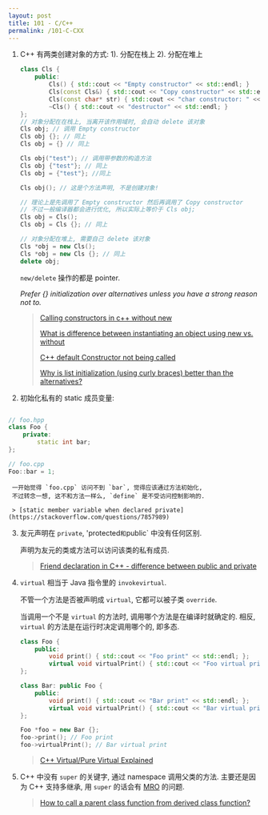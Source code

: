 ```yaml
---
layout: post
title: 101 - C/C++
permalink: /101-C-CXX
---
```


1. C++ 有两类创建对象的方式: 1). 分配在栈上 2). 分配在堆上

    ``` c++
    class Cls {
        public:
            Cls() { std::cout << "Empty constructor" << std::endl; }
            Cls(const Cls&) { std::cout << "Copy constructor" << std::endl; }
            Cls(const char* str) { std::cout << "char constructor: " << str << std::endl; }
            ~Cls() { std::cout << "destructor" << std::endl; }
    };
    // 对象分配在在栈上, 当离开该作用域时, 会自动 delete 该对象
    Cls obj; // 调用 Empty constructor
    Cls obj {}; // 同上
    Cls obj = {} // 同上

    Cls obj("test"); // 调用带参数的构造方法
    Cls obj {"test"}; // 同上
    Cls obj = {"test"}; //同上

    Cls obj(); // 这是个方法声明, 不是创建对象!

    // 理论上是先调用了 Empty constructor 然后再调用了 Copy constructor
    // 不过一般编译器都会进行优化, 所以实际上等价于 Cls obj;
    Cls obj = Cls();
    Cls obj = Cls {}; // 同上

    // 对象分配在堆上, 需要自己 delete 该对象
    Cls *obj = new Cls();
    Cls *obj = new Cls {}; // 同上
    delete obj;
    ```

    `new/delete` 操作的都是 pointer.

    *Prefer {} initialization over alternatives unless you have a strong reason not to.*

    > [Calling constructors in c++ without new](https://stackoverflow.com/questions/2722879)
    >
    > [What is difference between instantiating an object using new vs. without](https://stackoverflow.com/a/3674059/2408447)
    >
    > [C++ default Constructor not being called](https://stackoverflow.com/questions/19615659)
    >
    > [Why is list initialization (using curly braces) better than the alternatives?](https://stackoverflow.com/questions/18222926)

2. 初始化私有的 static 成员变量:

``` c++

// foo.hpp
class Foo {
    private:
        static int bar;
};

// foo.cpp
Foo::bar = 1;
```

     一开始觉得 `foo.cpp` 访问不到 `bar`, 觉得应该通过方法初始化,
     不过转念一想, 这不和方法一样么, `define` 是不受访问控制影响的.

     > [static member variable when declared private](https://stackoverflow.com/questions/7857989)

3. 友元声明在 `private`, 'protected` 和 `public` 中没有任何区别.

    声明为友元的类或方法可以访问该类的私有成员.

    > [Friend declaration in C++ - difference between public and private](https://stackoverflow.com/a/6407710/2408447)

4. `virtual` 相当于 Java 指令里的 `invokevirtual`.

    不管一个方法是否被声明成 `virtual`, 它都可以被子类 `override`.

    当调用一个不是 `virtual` 的方法时, 调用哪个方法是在编译时就确定的. 
    相反, `virtual` 的方法是在运行时决定调用哪个的, 即多态.

    ``` c++
    class Foo {
        public:
            void print() { std::cout << "Foo print" << std::endl; };
            virtual void virtualPrint() { std::cout << "Foo virtual print" << std::endl; };
    };

    class Bar: public Foo {
        public:
            void print() { std::cout << "Bar print" << std::endl; };
            virtual void virtualPrint() { std::cout << "Bar virtual print" << std::endl; };
    };

    Foo *foo = new Bar {};
    foo->print(); // Foo print
    foo->virtualPrint(); // Bar virtual print
    ```

    > [C++ Virtual/Pure Virtual Explained](https://stackoverflow.com/a/1307867/2408447)

5. C++ 中没有 `super` 的关键字, 通过 namespace 调用父类的方法. 
    主要还是因为 C++ 支持多继承, 
    用 `super` 的话会有 [MRO](http://yoncise.com/2013/08/27/Python-Method-Resolution-Order/) 的问题.

    > [How to call a parent class function from derived class function?](https://stackoverflow.com/a/357312/2408447)
